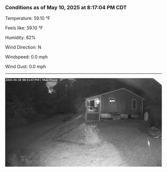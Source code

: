 ### Conditions as of May 10, 2025 at 8:17:04 PM CDT 

Temperature: 59.10 &deg;F

Feels like: 59.10 &deg;F

Humidity: 82%

Wind Direction: N

Windspeed: 0.0 mph

Wind Gust: 0.0 mph

---

<img src="./images/latest.jpeg"/>

